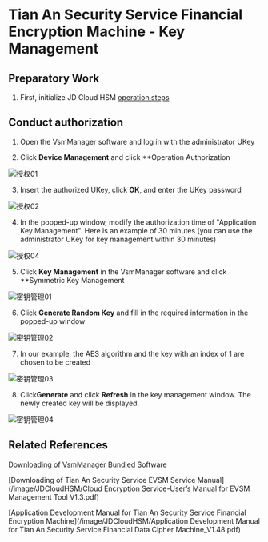 # Tian An Security Service Financial Encryption Machine - Key Management
 
## Preparatory Work

1. First, initialize JD Cloud HSM [operation steps](Tass-Instance.md)

## Conduct authorization

1. Open the VsmManager software and log in with the administrator UKey

2. Click **Device Management** and click **Operation Authorization

![授权01](/image/JDCloudHSM/Tass/授权01.png)

3. Insert the authorized UKey, click **OK**, and enter the UKey password

![授权02](/image/JDCloudHSM/Tass/授权02.png)

4. In the popped-up window, modify the authorization time of "Application Key Management". Here is an example of 30 minutes (you can use the administrator UKey for key management within 30 minutes)

![授权04](/image/JDCloudHSM/Tass/授权04.png)

5. Click **Key Management** in the VsmManager software and click **Symmetric Key Management

![密钥管理01](/image/JDCloudHSM/Tass/密钥管理01.png)

6. Click **Generate Random Key** and fill in the required information in the popped-up window

![密钥管理02](/image/JDCloudHSM/Tass/密钥管理02.png)

7. In our example, the AES algorithm and the key with an index of 1 are chosen to be created

![密钥管理03](/image/JDCloudHSM/Tass/密钥管理03.png)

8. Click**Generate** and click **Refresh** in the key management window. The newly created key will be displayed.

![密钥管理04](/image/JDCloudHSM/Tass/密钥管理04.png)



## Related References

[Downloading of VsmManager Bundled Software](https://database-audit.s3.cn-north-1.jdcloud-oss.com/cloudhsm-public/VsmManager_1.2.2.15.rar)

[Downloading of Tian An Security Service EVSM Service Manual](/image/JDCloudHSM/Cloud Encryption Service-User’s Manual for EVSM Management Tool V1.3.pdf)

[Application Development Manual for Tian An Security Service Financial Encryption Machine](/image/JDCloudHSM/Application Development Manual for Tian An Security Service Financial Data Cipher Machine_V1.48.pdf)
